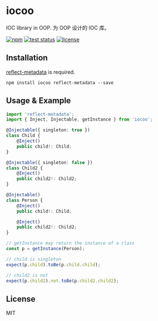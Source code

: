 # iocoo

IOC library in OOP. 为 OOP 设计的 IOC 库。

[![npm][iocoo-icon]][iocoo-npm]
[![test status](https://img.shields.io/github/workflow/status/shalldie/iocoo/ci?label=test&logo=github&style=flat-square)](https://github.com/shalldie/iocoo/actions)
[![license](https://img.shields.io/npm/l/iocoo?logo=github&style=flat-square)](https://github.com/shalldie/iocoo)

## Installation

[reflect-metadata](https://www.npmjs.com/package/reflect-metadata) is required.

    npm install iocoo reflect-metadata --save

## Usage & Example

```ts
import 'reflect-metadata';
import { Inject, Injectable, getInstance } from 'iocoo';

@Injectable({ singleton: true })
class Child {
    @Inject()
    public child!: Child;
}

@Injectable({ singleton: false })
class Child2 {
    @Inject()
    public child2!: Child2;
}

@Injectable()
class Person {
    @Inject()
    public child!: Child;

    @Inject()
    public child2!: Child2;
}

// getInstance may return the instance of a class
const p = getInstance(Person);

// child is singleton
expect(p.child).toBe(p.child.child);

// child2 is not
expect(p.child2).not.toBe(p.child2.child2);
```

## License

MIT

<!-- iocoo -->

[iocoo-icon]: https://img.shields.io/npm/v/iocoo.svg?logo=npm&style=flat-square
[iocoo-npm]: https://www.npmjs.com/package/iocoo
